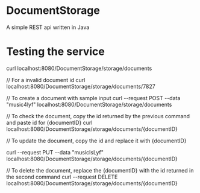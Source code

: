 # DocumentStorage
A simple REST api written in Java

# Testing the service
curl localhost:8080/DocumentStorage/storage/documents

// For a invalid document id
curl localhost:8080/DocumentStorage/storage/documents/7827

// To create a document with sample input
curl --request POST --data "music4lyf" localhost:8080/DocumentStorage/storage/documents

// To check the document, copy the id returned by the previous command and paste id for {documentID}
curl localhost:8080/DocumentStorage/storage/documents/{documentID}

// To update the document, copy the id and replace it with {documentID}

curl --request PUT --data "musicIsLyf" localhost:8080/DocumentStorage/storage/documents/{documentID}

// To delete the document, replace the {documentID} with the id returned in the second command
curl --request DELETE localhost:8080/DocumentStorage/storage/documents/{documentID}
